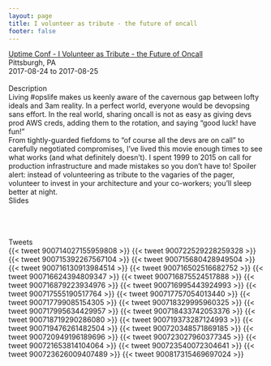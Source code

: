 ```yaml
---
layout: page
title: I volunteer as tribute - the future of oncall
footer: false
---
```


<div class="views-field views-field-nothing">        <span class="field-content views-field-field-details"><a href="https://uptime.events/">Uptime Conf - I Volunteer as Tribute - the Future of Oncall</a><br>Pittsburgh, PA<br><span class="date-display-start">2017-08-24</span> to <span class="date-display-end">2017-08-25</span></span></div>
<br>
Description
<br>
Living #opslife makes us keenly aware of the cavernous gap between lofty ideals and 3am reality. In a perfect world, everyone would be devopsing sans effort. In the real world, sharing oncall is not as easy as giving devs prod AWS creds, adding them to the rotation, and saying “good luck! have fun!”
<br>
From tightly-guarded fiefdoms to “of course all the devs are on call” to carefully negotiated compromises, I’ve lived this movie enough times to see what works (and what definitely doesn’t). I spent 1999 to 2015 on call for production infrastructure and made mistakes so you don’t have to! Spoiler alert: instead of volunteering as tribute to the vagaries of the pager, volunteer to invest in your architecture and your co-workers; you’ll sleep better at night.

<br>
Slides
<br>


<br>

<br>
<br>

Tweets
<br>
{{< tweet 900714027155959808 >}}
{{< tweet 900722529228259328 >}}
{{< tweet 900715392267567104 >}}
{{< tweet 900715680428949504 >}}
{{< tweet 900716130913984514 >}}
{{< tweet 900716502516682752 >}}
{{< tweet 900716624394809347 >}}
{{< tweet 900716875524517888 >}}
{{< tweet 900716879223934976 >}}
{{< tweet 900716995443924993 >}}
{{< tweet 900717555190517764 >}}
{{< tweet 900717757054013440 >}}
{{< tweet 900717799085154305 >}}
{{< tweet 900718329995960325 >}}
{{< tweet 900717995634429957 >}}
{{< tweet 900718433742053376 >}}
{{< tweet 900718719290286080 >}}
{{< tweet 900719373287124993 >}}
{{< tweet 900719476261482504 >}}
{{< tweet 900720348571869185 >}}
{{< tweet 900720949196189696 >}}
{{< tweet 900723027960377345 >}}
{{< tweet 900721653814104064 >}}
{{< tweet 900723540072304641 >}}
{{< tweet 900723626009407489 >}}
{{< tweet 900817315469697024 >}}
